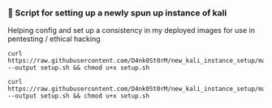### :panda_face: Script for setting up a newly spun up instance of kali
Helping config and set up a consistency in my deployed images for use in pentesting / ethical hacking


```
curl https://raw.githubusercontent.com/D4nk0St0rM/new_kali_instance_setup/main/kali_setup.sh --output setup.sh && chmod u+x setup.sh
```

```
curl https://raw.githubusercontent.com/D4nk0St0rM/new_kali_instance_setup/main/v2.0_kali_setup.sh --output setup.sh && chmod u+x setup.sh
```


